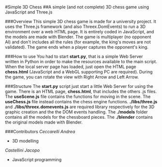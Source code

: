 #Simple 3D Chess
##A simple (and not complete) 3D chess game using JavaScript and Three.js

###Overview
This simple 3D chess game is made for a university project. It uses the Three.js framework (and also Threex.DomEvents) to run a 3D environment over a web HTML page. It is entirely coded in JavaScript, and the models are made with Blender. The game is multiplayer (no opponent AI) and don't includes all the rules (for example, the king's moves are not validated). The game ends when a player captures the opponent's king.

###How to use
You had to start **start.py**, that is a simple Web Server written in Python in order to make the resources available to the main script. When the local server page has loaded, just open the HTML page **chess.html** (JavaScript and a WebGL supporting PC are required). During the game, you can rotate the view with Right Arrow and Left Arrow.

###Structure
The **start.py** script just start a little Web Server for using the game. There is an HTML page, **chess.html**, that includes the others .js files. The **useScene.js** file contains the functions for moving in the scene. The **useChess.js** file instead contains the chess engine functions. **./libs/three.js** and **./libs/threex.domevents.js** are required library respectively for the 3D graphic creation and the the DOM events handling. The **./models** folder contains all the models for the chessboard pieces. The **./blender** contains the original models made with Blender.

###Contributors
*Ceccarelli Andrea*
+ 3D modelling

*Castellini Jacopo*
+ JavaScript programming
